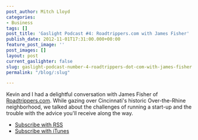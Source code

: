 ```yaml
---
post_author: Mitch Lloyd
categories:
- Business
tags: []
post_title: 'Gaslight Podcast #4: Roadtrippers.com with James Fisher'
publish_date: 2012-11-01T17:31:00.000+00:00
feature_post_image: ''
post_images: []
layout: post
current_gaslighter: false
slug: gaslight-podcast-number-4-roadtrippers-dot-com-with-james-fisher
permalink: "/blog/:slug"

---
```

Kevin and I had a delightful conversation with James Fisher of <a href="http://roadtrippers.com">Roadtrippers.com</a>. While gazing over Cincinnati's historic Over-the-Rhine neighborhood, we talked about the challenges of running a start-up and the trouble with the advice you'll receive along the way.

* [Subscribe with RSS](http://feeds.feedburner.com/gaslightpodcast)
* [Subscribe with iTunes](https://itunes.apple.com/us/podcast/gaslight-software-blog/id563643631)
